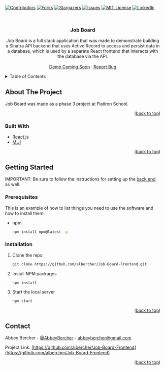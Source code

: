 <div id="top"></div>
<!--
*** Thanks for checking out the Best-README-Template. If you have a suggestion
*** that would make this better, please fork the repo and create a pull request
*** or simply open an issue with the tag "enhancement".
*** Don't forget to give the project a star!
*** Thanks again! Now go create something AMAZING! :D
-->



<!-- PROJECT SHIELDS -->
<!--
*** I'm using markdown "reference style" links for readability.
*** Reference links are enclosed in brackets [ ] instead of parentheses ( ).
*** See the bottom of this document for the declaration of the reference variables
*** for contributors-url, forks-url, etc. This is an optional, concise syntax you may use.
*** https://www.markdownguide.org/basic-syntax/#reference-style-links
-->
[![Contributors][contributors-shield]][contributors-url]
[![Forks][forks-shield]][forks-url]
[![Stargazers][stars-shield]][stars-url]
[![Issues][issues-shield]][issues-url]
[![MIT License][license-shield]][license-url]
[![LinkedIn][linkedin-shield]][linkedin-url]



<!-- PROJECT LOGO -->
<br />
<div align="center">


<h3 align="center">Job Board</h3>

  <p align="center">
    Job Board is a full stack application that was made to demonstrate building a Sinatra API backend that uses Active Record to access and persist data in a database, which is used by a separate React frontend that interacts with the database via the API.
    <br />
    <br />
    <a href="https://github.com/albercher/Job-Board-Frontend">Demo Coming Soon</a>
    ·
    <a href="https://github.com/albercher/Job-Board-Frontend/issues">Report Bug</a>
  </p>
</div>



<!-- TABLE OF CONTENTS -->
<details>
  <summary>Table of Contents</summary>
  <ol>
    <li>
      <a href="#about-the-project">About The Project</a>
      <ul>
        <li><a href="#built-with">Built With</a></li>
      </ul>
    </li>
    <li>
      <a href="#getting-started">Getting Started</a>
      <ul>
        <li><a href="#prerequisites">Prerequisites</a></li>
        <li><a href="#installation">Installation</a></li>
      </ul>
    </li>
    <li><a href="#contact">Contact</a></li>
  </ol>
</details>



<!-- ABOUT THE PROJECT -->
## About The Project

Job Board was made as a phase 3 project at Flatiron School.

<p align="right">(<a href="#top">back to top</a>)</p>



### Built With

* [React.js](https://reactjs.org/)
* [MUI](https://mui.com/)


<p align="right">(<a href="#top">back to top</a>)</p>



<!-- GETTING STARTED -->
## Getting Started

IMPORTANT: Be sure to follow the instructions for setting up the [back end](https://github.com/albercher/Job-Board-Backend) as well.


### Prerequisites

This is an example of how to list things you need to use the software and how to install them.
* npm
  ```sh
  npm install npm@latest -g
  ```

### Installation

1. Clone the repo
   ```sh
   git clone https://github.com/albercher/Job-Board-Frontend.git
   ```
2. Install NPM packages
   ```sh
   npm install
   ```
3. Start the local server
   ```sh
   npm start
   ```

<p align="right">(<a href="#top">back to top</a>)</p>



<!-- CONTACT -->
## Contact

Abbey Bercher - [@AbbeyBercher](https://twitter.com/AbbeyBercher) - abbeybercher@gmail.com

Project Link: [https://github.com/albercher/Job-Board-Frontend](https://github.com/albercher/Job-Board-Frontend)

<p align="right">(<a href="#top">back to top</a>)</p>



<!-- MARKDOWN LINKS & IMAGES -->
<!-- https://www.markdownguide.org/basic-syntax/#reference-style-links -->
[contributors-shield]: https://img.shields.io/github/contributors/albercher/Job-Board-Frontend.svg?style=for-the-badge
[contributors-url]: https://github.com/albercher/Job-Board-Frontend/graphs/contributors
[forks-shield]: https://img.shields.io/github/forks/albercher/Job-Board-Frontend.svg?style=for-the-badge
[forks-url]: https://github.com/albercher/Job-Board-Frontend/network/members
[stars-shield]: https://img.shields.io/github/stars/albercher/Job-Board-Frontend.svg?style=for-the-badge
[stars-url]: https://github.com/albercher/Job-Board-Frontend/stargazers
[issues-shield]: https://img.shields.io/github/issues/albercher/Job-Board-Frontend.svg?style=for-the-badge
[issues-url]: https://github.com/albercher/Job-Board-Frontend/issues
[license-shield]: https://img.shields.io/github/license/albercher/Job-Board-Frontend.svg?style=for-the-badge
[license-url]: https://github.com/albercher/Job-Board-Frontend/blob/master/LICENSE.txt
[linkedin-shield]: https://img.shields.io/badge/-LinkedIn-black.svg?style=for-the-badge&logo=linkedin&colorB=555
[linkedin-url]: https://linkedin.com/in/abbeybercher
[product-screenshot]: images/screenshot.png